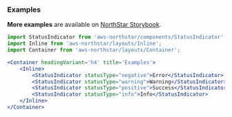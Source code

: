 ### Examples

**More examples** are available on <a href="https://storybook.northstar.aws-prototyping.cloud/?path=/story/components-statusindicator--default" target="_blank" rel="noreferrer noopener">NorthStar Storybook</a>.

``` jsx
import StatusIndicator from 'aws-northstar/components/StatusIndicator';
import Inline from 'aws-northstar/layouts/Inline';
import Container from 'aws-northstar/layouts/Container';

<Container headingVariant='h4' title='Examples'>
    <Inline>
        <StatusIndicator statusType="negative">Error</StatusIndicator>
        <StatusIndicator statusType="warning">Warning</StatusIndicator>
        <StatusIndicator statusType="positive">Success</StatusIndicator>
        <StatusIndicator statusType="info">Info</StatusIndicator>
    </Inline>
</Container>
```